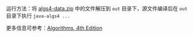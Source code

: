 运行方法：将 [algs4-data.zip](http://algs4.cs.princeton.edu/code/algs4-data.zip) 中的文件解压到 `out` 目录下，源文件编译后在 `out` 目录下执行 `java-algs4 ...`

更多信息可参考：[Algorithms, 4th Edition](http://algs4.cs.princeton.edu/home/)
